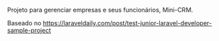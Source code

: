 Projeto para gerenciar empresas e seus funcionários, Mini-CRM.

Baseado no https://laraveldaily.com/post/test-junior-laravel-developer-sample-project
